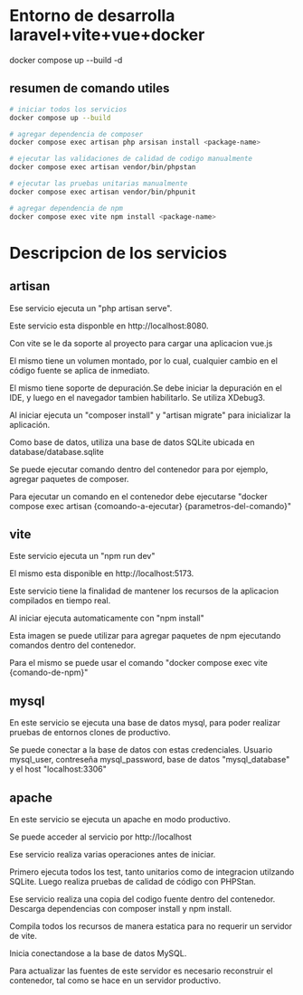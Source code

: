 # Entorno de desarrolla laravel+vite+vue+docker


docker compose up --build -d

## resumen de comando utiles

```bash
# iniciar todos los servicios
docker compose up --build

# agregar dependencia de composer
docker compose exec artisan php arsisan install <package-name>

# ejecutar las validaciones de calidad de codigo manualmente
docker compose exec artisan vendor/bin/phpstan

# ejecutar las pruebas unitarias manualmente
docker compose exec artisan vendor/bin/phpunit

# agregar dependencia de npm
docker compose exec vite npm install <package-name>
```

# Descripcion de los servicios

## artisan

Ese servicio ejecuta un "php artisan serve".

Este servicio esta disponble en http://localhost:8080.

Con vite se le da soporte al proyecto para cargar una aplicacion vue.js

El mismo tiene un volumen montado, por lo cual, cualquier cambio en el código fuente se aplica de inmediato.

El mismo tiene soporte de depuración.Se debe iniciar la depuración en el IDE, y luego en el navegador tambien habilitarlo. Se utiliza XDebug3.

Al iniciar ejecuta un "composer install" y "artisan migrate" para inicializar la aplicación.

Como base de datos, utiliza una base de datos SQLite ubicada en database/database.sqlite

Se puede ejecutar comando dentro del contenedor para por ejemplo, agregar paquetes de composer.

Para ejecutar un comando en el contenedor debe ejecutarse "docker compose exec artisan {comoando-a-ejecutar} {parametros-del-comando}"

## vite

Este servicio ejecuta un "npm run dev"

El mismo esta disponible en http://localhost:5173.

Este servicio tiene la finalidad de mantener los recursos de la aplicacion compilados en tiempo real.

Al iniciar ejecuta automaticamente con "npm install"

Esta imagen se puede utilizar para agregar paquetes de npm ejecutando comandos dentro del contenedor.

Para el mismo se puede usar el comando "docker compose exec vite {comando-de-npm}"

## mysql

En este servicio se ejecuta una base de datos mysql, para poder realizar pruebas de entornos clones de productivo.

Se puede conectar a la base de datos con estas credenciales. Usuario mysql_user, contreseña mysql_password, base de datos "mysql_database" y el host "localhost:3306"

## apache

En este servicio se ejecuta un apache en modo productivo.

Se puede acceder al servicio por http://localhost

Ese servicio realiza varias operaciones antes de iniciar.

Primero ejecuta todos los test, tanto unitarios como de integracion utilzando SQLite. Luego realiza pruebas de calidad de código con PHPStan.

Ese servicio realiza una copia del codigo fuente dentro del contenedor. Descarga dependencias con composer install y npm install.

Compila todos los recursos de manera estatica para no requerir un servidor de vite.

Inicia conectandose a la base de datos MySQL.

Para actualizar las fuentes de este servidor es necesario reconstruir el contenedor, tal como se hace en un servidor productivo.